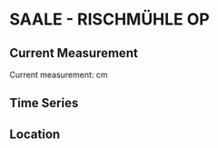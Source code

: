 # SAALE - RISCHMÜHLE OP

## Current Measurement

Current measurement: <Value topic="rivers/pegel-online/SAALE/RISCHMÜHLE OP/measurementValue"/> cm

## Time Series

<TimeSeries topic="rivers/pegel-online/SAALE/RISCHMÜHLE OP/measurementValue" period="week" />

## Location

<WorldMap>
  <Marker lat="51.35019945902278" lon="12.002255078537344" labelTopic="rivers/pegel-online/SAALE/RISCHMÜHLE OP" />
</WorldMap>
